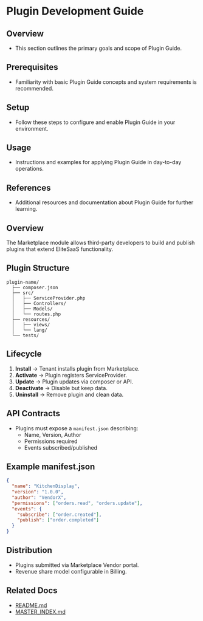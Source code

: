 # Plugin Development Guide

## Overview
- This section outlines the primary goals and scope of Plugin Guide.

## Prerequisites
- Familiarity with basic Plugin Guide concepts and system requirements is recommended.

## Setup
- Follow these steps to configure and enable Plugin Guide in your environment.

## Usage
- Instructions and examples for applying Plugin Guide in day-to-day operations.

## References
- Additional resources and documentation about Plugin Guide for further learning.


## Overview
The Marketplace module allows third-party developers to build and publish plugins that extend EliteSaaS functionality.

## Plugin Structure
```
plugin-name/
  ├── composer.json
  ├── src/
  │   ├── ServiceProvider.php
  │   ├── Controllers/
  │   ├── Models/
  │   └── routes.php
  ├── resources/
  │   ├── views/
  │   └── lang/
  └── tests/
```

## Lifecycle
1. **Install** → Tenant installs plugin from Marketplace.  
2. **Activate** → Plugin registers ServiceProvider.  
3. **Update** → Plugin updates via composer or API.  
4. **Deactivate** → Disable but keep data.  
5. **Uninstall** → Remove plugin and clean data.  

## API Contracts
- Plugins must expose a `manifest.json` describing:  
  - Name, Version, Author  
  - Permissions required  
  - Events subscribed/published  

## Example manifest.json
```json
{
  "name": "KitchenDisplay",
  "version": "1.0.0",
  "author": "VendorX",
  "permissions": ["orders.read", "orders.update"],
  "events": {
    "subscribe": ["order.created"],
    "publish": ["order.completed"]
  }
}
```

## Distribution
- Plugins submitted via Marketplace Vendor portal.  
- Revenue share model configurable in Billing.

## Related Docs
- [README.md](README.md)
- [MASTER_INDEX.md](MASTER_INDEX.md)

